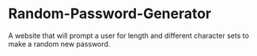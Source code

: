 # Random-Password-Generator
A website that will prompt a user for length and different character sets to make a random new password.
